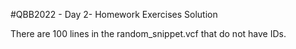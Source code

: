 #QBB2022 - Day 2- Homework Exercises Solution

There are 100 lines in the random_snippet.vcf that do not have IDs.
